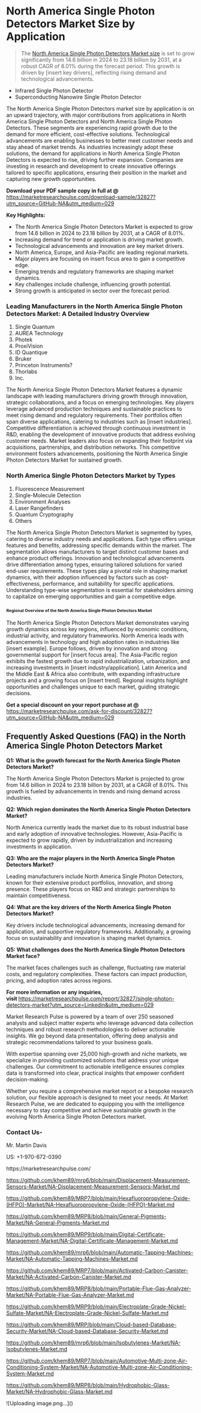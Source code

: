 <h1>North America Single Photon Detectors Market&nbsp;Size by Application</h1><blockquote><p>The <a href="https://marketresearchpulse.com/download-sample/32827?utm_source=GitHub-NA&amp;utm_medium=029">North America Single Photon Detectors Market size</a> is set to grow significantly from 14.6 billion in 2024 to 23.18 billion by 2031, at a robust CAGR of 8.01% during the forecast period. This growth is driven by [insert key drivers], reflecting rising demand and technological advancements.</p></blockquote><ul><li>Infrared Single Photon Detector <li> Superconducting Nanowire Single Photon Detector</li></ul><p>The North America Single Photon Detectors market size by application is on an upward trajectory, with major contributions from applications in North America Single Photon Detectors and North America Single Photon Detectors. These segments are experiencing rapid growth due to the demand for more efficient, cost-effective solutions. Technological advancements are enabling businesses to better meet customer needs and stay ahead of market trends. As industries increasingly adopt these solutions, the demand for applications in North America Single Photon Detectors is expected to rise, driving further expansion. Companies are investing in research and development to create innovative offerings tailored to specific applications, ensuring their position in the market and capturing new growth opportunities.</p><p><strong>Download your PDF sample copy in full at @ </strong><a href="https://marketresearchpulse.com/download-sample/32827?utm_source=GitHub-NA&amp;utm_medium=029">https://marketresearchpulse.com/download-sample/32827?utm_source=GitHub-NA&amp;utm_medium=029</a></p><p><strong>Key Highlights: </strong></p><ul><li>The North America Single Photon Detectors Market is expected to grow from 14.6 billion in 2024 to 23.18 billion by 2031, at a CAGR of 8.01%.</li><li>Increasing demand for trend or application is driving market growth.</li><li>Technological advancements and innovation are key market drivers.</li><li>North America, Europe, and Asia-Pacific are leading regional markets.</li><li>Major players are focusing on insert focus area to gain a competitive edge.</li><li>Emerging trends and regulatory frameworks are shaping market dynamics.</li><li>Key challenges include challenge, influencing growth potential.</li><li>Strong growth is anticipated in sector over the forecast period.</li></ul><h3>Leading Manufacturers in the North America Single Photon Detectors Market: A Detailed Industry Overview</h3><ol><li>Single Quantum</li><li>AUREA Technology</li><li>Photek</li><li>ProxiVision</li><li>ID Quantique</li><li>Bruker</li><li>Princeton Instruments?</li><li>Thorlabs</li><li>Inc.</li></ol><div class="flex max-w-full flex-col flex-grow"><div class="min-h-8 text-message flex w-full flex-col items-end gap-2 whitespace-normal break-words [.text-message+&amp;]:mt-5" dir="auto" data-message-author-role="assistant" data-message-id="fd8432e4-4910-450d-b182-61b7bfb0a01f" data-message-model-slug="gpt-4o"><div class="flex w-full flex-col gap-1 empty:hidden first:pt-[3px]"><div class="markdown prose w-full break-words dark:prose-invert light"><p>The North America Single Photon Detectors Market features a dynamic landscape with leading manufacturers driving growth through innovation, strategic collaborations, and a focus on emerging technologies. Key players leverage advanced production techniques and sustainable practices to meet rising demand and regulatory requirements. Their portfolios often span diverse applications, catering to industries such as [insert industries]. Competitive differentiation is achieved through continuous investment in R&amp;D, enabling the development of innovative products that address evolving customer needs. Market leaders also focus on expanding their footprint via acquisitions, partnerships, and distribution networks. This competitive environment fosters advancements, positioning the North America Single Photon Detectors Market for sustained growth.</p></div></div></div></div><h3>North America Single Photon Detectors Market by Types</h3><ol><li>Fluorescence Measurement <li> Single-Molecule Detection <li> Environment Analyses <li> Laser Rangefinders <li> Quantum Cryptography <li> Others</li></ol><div class="flex max-w-full flex-col flex-grow"><div class="min-h-8 text-message flex w-full flex-col items-end gap-2 whitespace-normal break-words [.text-message+&amp;]:mt-5" dir="auto" data-message-author-role="assistant" data-message-id="084470be-0bb7-4664-bddf-5156b4f41249" data-message-model-slug="gpt-4o-mini"><div class="flex w-full flex-col gap-1 empty:hidden first:pt-[3px]"><div class="markdown prose w-full break-words dark:prose-invert light"><p>The North America Single Photon Detectors Market is segmented by types, catering to diverse industry needs and applications. Each type offers unique features and benefits, addressing specific demands within the market. The segmentation allows manufacturers to target distinct customer bases and enhance product offerings. Innovation and technological advancements drive differentiation among types, ensuring tailored solutions for varied end-user requirements. These types play a pivotal role in shaping market dynamics, with their adoption influenced by factors such as cost-effectiveness, performance, and suitability for specific applications. Understanding type-wise segmentation is essential for stakeholders aiming to capitalize on emerging opportunities and gain a competitive edge.</p></div></div></div></div><h3><span style="font-size: 11px;">Regional Overview of the North America Single Photon Detectors Market</span></h3><div class="flex max-w-full flex-col flex-grow"><div class="min-h-8 text-message flex w-full flex-col items-end gap-2 whitespace-normal break-words [.text-message+&amp;]:mt-5" dir="auto" data-message-author-role="assistant" data-message-id="e9038762-ce64-4e30-91c9-9bd413514231" data-message-model-slug="gpt-4o-mini"><div class="flex w-full flex-col gap-1 empty:hidden first:pt-[3px]"><div class="markdown prose w-full break-words dark:prose-invert light"><p>The North America Single Photon Detectors Market demonstrates varying growth dynamics across key regions, influenced by economic conditions, industrial activity, and regulatory frameworks. North America leads with advancements in technology and high adoption rates in industries like [insert example]. Europe follows, driven by innovation and strong governmental support for [insert focus area]. The Asia-Pacific region exhibits the fastest growth due to rapid industrialization, urbanization, and increasing investments in [insert industry/application]. Latin America and the Middle East &amp; Africa also contribute, with expanding infrastructure projects and a growing focus on [insert trend]. Regional insights highlight opportunities and challenges unique to each market, guiding strategic decisions.</p></div></div></div></div><p><strong>Get a special discount on your report purchase at @ </strong><a href="https://marketresearchpulse.com/ask-for-discount/32827?utm_source=GitHub-NA&amp;utm_medium=029">https://marketresearchpulse.com/ask-for-discount/32827?utm_source=GitHub-NA&amp;utm_medium=029</a></p><h2>Frequently Asked Questions (FAQ) in the North America Single Photon Detectors Market</h2><p><strong>Q1: What is the growth forecast for the North America Single Photon Detectors Market?</strong></p><p>The North America Single Photon Detectors Market is projected to grow from 14.6 billion in 2024 to 23.18 billion by 2031, at a CAGR of 8.01%. This growth is fueled by advancements in trends and rising demand across industries.</p><p><strong>Q2: Which region dominates the North America Single Photon Detectors Market?</strong></p><p>North America currently leads the market due to its robust industrial base and early adoption of innovative technologies. However, Asia-Pacific is expected to grow rapidly, driven by industrialization and increasing investments in application.</p><p><strong>Q3: Who are the major players in the North America Single Photon Detectors Market?</strong></p><p>Leading manufacturers include North America Single Photon Detectors, known for their extensive product portfolios, innovation, and strong presence. These players focus on R&amp;D and strategic partnerships to maintain competitiveness.</p><p><strong>Q4: What are the key drivers of the North America Single Photon Detectors Market?</strong></p><p>Key drivers include technological advancements, increasing demand for application, and supportive regulatory frameworks. Additionally, a growing focus on sustainability and innovation is shaping market dynamics.</p><p><strong>Q5: What challenges does the North America Single Photon Detectors Market face?</strong></p><p>The market faces challenges such as challenge, fluctuating raw material costs, and regulatory complexities. These factors can impact production, pricing, and adoption rates across regions.</p><p><strong>For more information or any inquiries, visit&nbsp;</strong><a href="https://marketresearchpulse.com/report/32827/single-photon-detectors-market?utm_source=Linkedin&utm_medium=029">https://marketresearchpulse.com/report/32827/single-photon-detectors-market?utm_source=Linkedin&utm_medium=029</a></p><p>Market Research Pulse is powered by a team of over 250 seasoned analysts and subject matter experts who leverage advanced data collection techniques and robust research methodologies to deliver actionable insights. We go beyond data presentation, offering deep analysis and strategic recommendations tailored to your business goals.</p><p>With expertise spanning over 25,000 high-growth and niche markets, we specialize in providing customized solutions that address your unique challenges. Our commitment to actionable intelligence ensures complex data is transformed into clear, practical insights that empower confident decision-making.</p><p>Whether you require a comprehensive market report or a bespoke research solution, our flexible approach is designed to meet your needs. At Market Research Pulse, we are dedicated to equipping you with the intelligence necessary to stay competitive and achieve sustainable growth in the evolving North America Single Photon Detectors market.</p><h3><strong>Contact Us-</strong></h3><p>Mr. Martin Davis</p><p>US: +1-970-672-0390</p><p>https://marketresearchpulse.com/</p><p><a href="https://github.com/khem89/mrp6/blob/main/Displacement-Measurement-Sensors-Market/NA-Displacement-Measurement-Sensors-Market.md">https://github.com/khem89/mrp6/blob/main/Displacement-Measurement-Sensors-Market/NA-Displacement-Measurement-Sensors-Market.md</a></p><p><a href="https://github.com/khem89/MRP7/blob/main/Hexafluoropropylene-Oxide-(HFPO)-Market/NA-Hexafluoropropylene-Oxide-(HFPO)-Market.md">https://github.com/khem89/MRP7/blob/main/Hexafluoropropylene-Oxide-(HFPO)-Market/NA-Hexafluoropropylene-Oxide-(HFPO)-Market.md</a></p><p><a href="https://github.com/khem89/MRP8/blob/main/General-Pigments-Market/NA-General-Pigments-Market.md">https://github.com/khem89/MRP8/blob/main/General-Pigments-Market/NA-General-Pigments-Market.md</a></p><p><a href="https://github.com/khem89/MRP9/blob/main/Digital-Certificate-Management-Market/NA-Digital-Certificate-Management-Market.md">https://github.com/khem89/MRP9/blob/main/Digital-Certificate-Management-Market/NA-Digital-Certificate-Management-Market.md</a></p><p><a href="https://github.com/khem89/mrp6/blob/main/Automatic-Tapping-Machines-Market/NA-Automatic-Tapping-Machines-Market.md">https://github.com/khem89/mrp6/blob/main/Automatic-Tapping-Machines-Market/NA-Automatic-Tapping-Machines-Market.md</a></p><p><a href="https://github.com/khem89/MRP7/blob/main/Activated-Carbon-Canister-Market/NA-Activated-Carbon-Canister-Market.md">https://github.com/khem89/MRP7/blob/main/Activated-Carbon-Canister-Market/NA-Activated-Carbon-Canister-Market.md</a></p><p><a href="https://github.com/khem89/MRP8/blob/main/Portable-Flue-Gas-Analyzer-Market/NA-Portable-Flue-Gas-Analyzer-Market.md">https://github.com/khem89/MRP8/blob/main/Portable-Flue-Gas-Analyzer-Market/NA-Portable-Flue-Gas-Analyzer-Market.md</a></p><p><a href="https://github.com/khem89/MRP9/blob/main/Electroplate-Grade-Nickel-Sulfate-Market/NA-Electroplate-Grade-Nickel-Sulfate-Market.md">https://github.com/khem89/MRP9/blob/main/Electroplate-Grade-Nickel-Sulfate-Market/NA-Electroplate-Grade-Nickel-Sulfate-Market.md</a></p><p><a href="https://github.com/khem89/MRP/blob/main/Cloud-based-Database-Security-Market/NA-Cloud-based-Database-Security-Market.md">https://github.com/khem89/MRP/blob/main/Cloud-based-Database-Security-Market/NA-Cloud-based-Database-Security-Market.md</a></p><p><a href="https://github.com/khem89/mrp6/blob/main/Isobutylenes-Market/NA-Isobutylenes-Market.md">https://github.com/khem89/mrp6/blob/main/Isobutylenes-Market/NA-Isobutylenes-Market.md</a></p><p><a href="https://github.com/khem89/MRP7/blob/main/Automotive-Multi-zone-Air-Conditioning-System-Market/NA-Automotive-Multi-zone-Air-Conditioning-System-Market.md">https://github.com/khem89/MRP7/blob/main/Automotive-Multi-zone-Air-Conditioning-System-Market/NA-Automotive-Multi-zone-Air-Conditioning-System-Market.md</a></p><p><a href="https://github.com/khem89/MRP8/blob/main/Hydrophobic-Glass-Market/NA-Hydrophobic-Glass-Market.md">https://github.com/khem89/MRP8/blob/main/Hydrophobic-Glass-Market/NA-Hydrophobic-Glass-Market.md</a></p>
![Uploading image.png…]()
